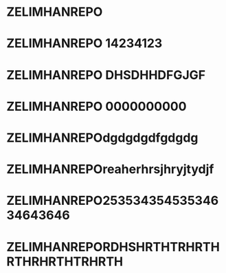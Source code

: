 # ZELIMHANREPO
# ZELIMHANREPO 14234123
# ZELIMHANREPO DHSDHHDFGJGF
# ZELIMHANREPO 0000000000
# ZELIMHANREPOdgdgdgdfgdgdg
# ZELIMHANREPOreaherhrsjhryjtydjf
# ZELIMHANREPO25353435453534634643646
# ZELIMHANREPORDHSHRTHTRHRTHRTHRHRTHTRHRTH
